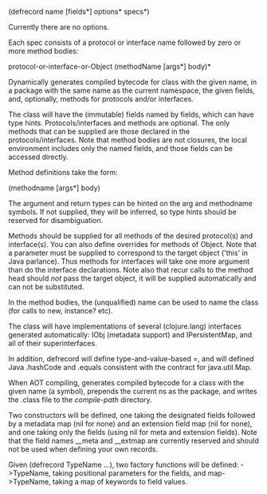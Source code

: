   (defrecord name [fields*]  options* specs*)
  
  Currently there are no options.

  Each spec consists of a protocol or interface name followed by zero
  or more method bodies:

  protocol-or-interface-or-Object
  (methodName [args*] body)*

  Dynamically generates compiled bytecode for class with the given
  name, in a package with the same name as the current namespace, the
  given fields, and, optionally, methods for protocols and/or
  interfaces.

  The class will have the (immutable) fields named by
  fields, which can have type hints. Protocols/interfaces and methods
  are optional. The only methods that can be supplied are those
  declared in the protocols/interfaces.  Note that method bodies are
  not closures, the local environment includes only the named fields,
  and those fields can be accessed directly.

  Method definitions take the form:

  (methodname [args*] body)

  The argument and return types can be hinted on the arg and
  methodname symbols. If not supplied, they will be inferred, so type
  hints should be reserved for disambiguation.

  Methods should be supplied for all methods of the desired
  protocol(s) and interface(s). You can also define overrides for
  methods of Object. Note that a parameter must be supplied to
  correspond to the target object ('this' in Java parlance). Thus
  methods for interfaces will take one more argument than do the
  interface declarations. Note also that recur calls to the method
  head should *not* pass the target object, it will be supplied
  automatically and can not be substituted.

  In the method bodies, the (unqualified) name can be used to name the
  class (for calls to new, instance? etc).

  The class will have implementations of several (clojure.lang)
  interfaces generated automatically: IObj (metadata support) and
  IPersistentMap, and all of their superinterfaces.

  In addition, defrecord will define type-and-value-based =,
  and will defined Java .hashCode and .equals consistent with the
  contract for java.util.Map.

  When AOT compiling, generates compiled bytecode for a class with the
  given name (a symbol), prepends the current ns as the package, and
  writes the .class file to the *compile-path* directory.

  Two constructors will be defined, one taking the designated fields
  followed by a metadata map (nil for none) and an extension field
  map (nil for none), and one taking only the fields (using nil for
  meta and extension fields). Note that the field names __meta
  and __extmap are currently reserved and should not be used when
  defining your own records.

  Given (defrecord TypeName ...), two factory functions will be
  defined: ->TypeName, taking positional parameters for the fields,
  and map->TypeName, taking a map of keywords to field values.